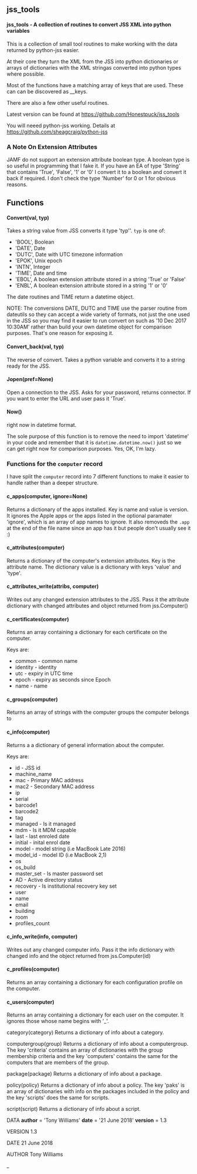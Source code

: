 ## jss_tools

#### jss_tools - A collection of routines to convert JSS XML into python variables


This is a collection of small tool routines to make working with
the data returned by python-jss easier.

At their core they turn the XML from the JSS into python dictionaries or
arrays of dictionaries with the XML stringas converted into python types
where possible.

Most of the functions have a matching array of keys that are used. These can
can be discovered as _<function name>_keys.

There are also a few other useful routines.

Latest version can be found at https://github.com/Honestpuck/jss_tools

You will neeed python-jss working. Details at
https://github.com/sheagcraig/python-jss

### A Note On Extension Attributes

JAMF do not support an extension attribute boolean type. A boolean type is so
useful in programming that I fake it. If you have an EA of type 'String' that
contains 'True', 'False', '1' or '0' I convert it to a boolean and convert it
back if required. I don't check the type 'Number' for 0 or 1 for obvious
reasons.

## Functions

#### Convert(val, typ)
Takes a string value from JSS converts it type 'typ''. `typ` is one of:
 - 'BOOL', Boolean
 - 'DATE', Date
 - 'DUTC', Date with UTC timezone information
 - 'EPOK', Unix epoch
 - 'INTN', Integer
 - 'TIME', Date and time
 - 'EBOL', A boolean extension attribute stored in a string 'True' or 'False'
 - 'ENBL', A boolean extension attribute stored in a string '1' or '0'

The date routines and TIME return a datetime object.

NOTE: The conversions DATE, DUTC and TIME use the parser routine from
dateutils so they can accept a wide variety of formats, not just the one
used in the JSS so you may find it easier to run convert on such as
'10 Dec 2017 10:30AM' rather than build your own datetime object for
comparison purposes. That's one reason for exposing it.

#### Convert_back(val, typ)
The reverse of convert. Takes a python variable and converts it to a
string ready for the JSS.

#### Jopen(pref=None)
Open a connection to the JSS. Asks for your password,
returns connector. If you want to enter the URL and user
pass it 'True'.

#### Now()
right now in datetime format.

The sole purpose of this function is to remove the need to import
'datetime' in your code and remember that it is `datetime.datetime.now()`
just so we can get right now for comparison purposes. Yes, OK, I'm lazy.

### Functions for the `computer` record

I have split the `computer` record into 7 different functions to make it
easier to handle rather than a deeper structure.

#### c_apps(computer, ignore=None)
Returns a dictionary of the apps installed. Key is name and value is
version. It ignores the Apple apps or the apps listed in the optional
paramater 'ignore', which is an array of app names to ignore. It also
removeds the `.app` at the end of the file name since  an app has it
but people don't usually see it :)

#### c_attributes(computer)
Returns a dictionary of the computer's extension attributes. Key is
the attribute name. The dictionary value is a dictionary with keys 'value'
and 'type'.

#### c_attributes_write(attribs, computer)
Writes out any changed extension attributes to the JSS. Pass it the attribute
dictionary with changed attributes and object returned from jss.Computer()

#### c_certificates(computer)
Returns an array containing a dictionary for each certificate on
the computer.

Keys are:
 - common   - common name
 - identity - identity
 - utc      - expiry in UTC time
 - epoch    - expiry as seconds since Epoch
 - name     - name


#### c_groups(computer)
Returns an array of strings with the computer groups the computer belongs to

#### c_info(computer)
Returns a a dictionary of general information about the computer.

Keys are:
 - id - JSS id
 - machine_name
 - mac - Primary MAC address
 - mac2 - Secondary MAC address
 - ip
 - serial
 - barcode1
 - barcode2
 - tag
 - managed - Is it managed
 - mdm - Is it MDM capable
 - last - last enroled date
 - initial - inital enrol date
 - model - model string (i.e MacBook Late 2016)
 - model_id - model ID (i.e MacBook 2,1)
 - os
 - os_build
 - master_set - Is master password set
 - AD - Active directory status
 - recovery - Is institutional recovery key set
 - user
 - name
 - email
 - building
 - room
 - profiles_count


#### c_info_write(info, computer)
Writes out any changed computer info. Pass it the info
dictionary with changed info and the object returned from jss.Computer(id)

#### c_profiles(computer)
Returns an array containing a dictionary for each configuration
profile on the computer.

#### c_users(computer)
Returns an array containing a dictionary for each user on the
computer. It ignores those whose name begins with '_'.

category(category)
Returns a dictionary of info about a category.

computergroup(group)
Returns a dictionary of info about a computergroup. The key 'criteria'
contains an array of dictionaries with the group membership criteria and
the key 'computers' contains the same for the computers that are members
of the group.

package(package)
Returns a dictionary of info about a package.

policy(policy)
Returns a dictionary of info about a policy. The key 'paks' is an
array of dictionaries with info on the packages included in the policy
and the key 'scripts' does the same for scripts.

script(script)
Returns a dictionary of info about a script.

DATA
__author__ = 'Tony Williams'
__date__ = '21 June 2018'
__version__ = 1.3

VERSION
1.3

DATE
21 June 2018

AUTHOR
Tony Williams


_